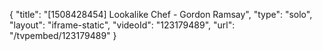 {
    "title": "[1508428454] Lookalike Chef - Gordon Ramsay",
    "type": "solo",
    "layout": "iframe-static",
    "videoId": "123179489",
    "url": "\/tvpembed\/123179489"
}